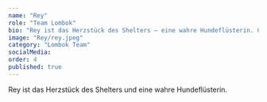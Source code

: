 ```yaml
---
name: "Rey"
role: "Team Lombok"
bio: "Rey ist das Herzstück des Shelters – eine wahre Hundeflüsterin. Gemeinsam mit Dhany lebt sie direkt vor Ort und kümmert sich mit unermüdlichem Einsatz um das Wohl der Tiere. Sie kocht täglich für die Hunde, füttert sie, pflegt sie liebevoll und ist rund um die Uhr an ihrer Seite. Mit feinem Gespür erkennt sie sofort, wenn ein Tier krank oder verstört ist, und begleitet es mit großem Einfühlungsvermögen auf dem Weg der Genesung. Im Shelter leben die Hunde in kleinen Rudeln – versorgt, geborgen und vor allem geliebt. Rey schenkt ihnen nicht nur körperliche Pflege, sondern auch seelische Heilung. Mit selbst entwickelten Kräutertinkturen und Ölen unterstützt sie die Tiere ganzheitlich und gibt ihnen das, was sie oft lange entbehren mussten: Nähe, Vertrauen und Sicherheit. Für viele traumatisierte Hunde ist sie der erste Mensch, der ihnen zeigt, dass Zuwendung möglich ist – und dass nicht jeder Mensch Schmerz bedeutet."
image: "Rey/rey.jpeg"
category: "Lombok Team"
socialMedia:
order: 4
published: true
---
```


Rey ist das Herzstück des Shelters und eine wahre Hundeflüsterin. 